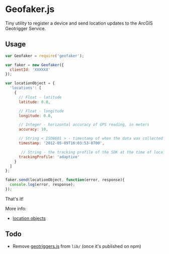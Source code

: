 # Geofaker.js

Tiny utility to register a device and send location updates to the ArcGIS Geotrigger Service.

## Usage

```js
var Geofaker = require('geofaker');

var faker = new Geofaker({
  clientId: 'XXXXXX'
});

var locationObject = {
  'locations': [
    {
      // Float - latitude
      latitude: 0.0,

      // Float - longitude
      longitude: 0.0,

      // Integer - horizontal accuracy of GPS reading, in meters
      accuracy: 10,

      // String < ISO8601 > - timestamp of when the data was collected
      timestamp: '2012-05-09T16:03:53-0700',

       // String - the tracking profile of the SDK at the time of location collection
      trackingProfile: 'adaptive'
    }
  ]
};

faker.send(locationObject, function(error, response){
  console.log(error, response);
});

```

That's it!

More info:

* [location objects](http://esri.github.io/geotrigger-docs/api/location/update/)

## Todo

* Remove [geotriggers.js](https://github.com/esri/geotriggers-js) from `lib/` (once it's published on npm)

